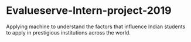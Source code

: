# Evalueserve-Intern-project-2019
Applying machine to understand the factors that influence Indian students to apply in prestigious institutions across the world.
